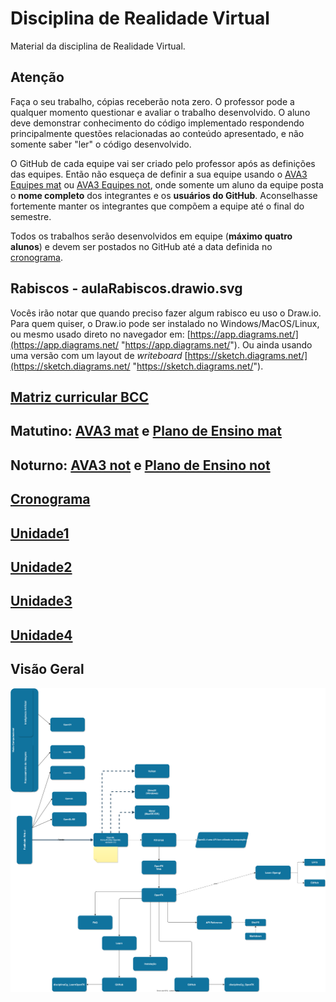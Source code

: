 
[AVA3 mat]: <https://ava3.furb.br/course/view.php?id=51174&section=0> "AVA3 matutino"  
[AVA3 Equipes mat]: <https://ava3.furb.br/mod/forum/view.php?id=1201759> "AVA3 Equipes matutino"  
[Plano de Ensino mat]: <https://ava3.furb.br/course/view.php?id=51174&section=1> "Plano de Ensino matutino"  

[AVA3 not]: <https://ava3.furb.br/course/view.php?id=51175&section=0> "AVA3 noturno"  
[AVA3 Equipes not]: <https://ava3.furb.br/mod/forum/view.php?id=1201769> "AVA3 Equipes noturno"  
[Plano de Ensino not]: <https://ava3.furb.br/course/view.php?id=51175&section=1> "Plano de Ensino noturno"  

[Cronograma]: <./cronograma.md> "Cronograma"  

# Disciplina de Realidade Virtual  

Material da disciplina de Realidade Virtual.  

## Atenção  

Faça o seu trabalho, cópias receberão nota zero. O professor pode a qualquer momento questionar e avaliar o trabalho desenvolvido. O aluno deve demonstrar conhecimento do código implementado respondendo principalmente questões relacionadas ao conteúdo apresentado, e não somente saber "ler" o código desenvolvido.  

O GitHub de cada equipe vai ser criado pelo professor após as definições das equipes. Então não esqueça de definir a sua equipe usando o [AVA3 Equipes mat] ou [AVA3 Equipes not], onde somente um aluno da equipe posta o **nome completo** dos integrantes e os **usuários do GitHub**. Aconselhasse fortemente manter os integrantes que compõem a equipe até o final do semestre.  

Todos os trabalhos serão desenvolvidos em equipe (**máximo quatro alunos**) e devem ser postados no GitHub até a data definida no [cronograma](cronograma.md "cronograma").  

## Rabiscos - aulaRabiscos.drawio.svg

Vocês irão notar que quando preciso fazer algum rabisco eu uso o Draw.io. Para quem quiser, o Draw.io pode ser instalado no Windows/MacOS/Linux, ou mesmo usado direto no navegador em: [https://app.diagrams.net/](https://app.diagrams.net/ "https://app.diagrams.net/"). Ou ainda usando uma versão com um layout de *writeboard* [https://sketch.diagrams.net/](https://sketch.diagrams.net/ "https://sketch.diagrams.net/").  

## [Matriz curricular BCC](<https://github.com/dalton-reis/dalton-reis/blob/main/_._/matriz_BCC.pdf> "Matriz curricular BCC")  

<!-- 
FIXME: 
trazer material sobre as opções para desenvolver em VR da Meta, Microsoft, etc  

Meta: Horizon Workrooms

Apple Vision Pro: [Vision](https://developer.apple.com/documentation/visionos)  
-->

## Matutino: [AVA3 mat] e [Plano de Ensino mat]  

## Noturno: [AVA3 not] e [Plano de Ensino not]  

## [Cronograma]  

## [Unidade1](Unidade1 "Unidade 1")  

## [Unidade2](Unidade2 "Unidade 2")  

## [Unidade3](Unidade3 "Unidade 3")  

## [Unidade4](Unidade4 "Unidade 4")  

## Visão Geral

![Visão Geral](visaoGeral.drawio.svg)  
